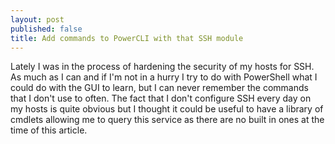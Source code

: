 ```yaml
---
layout: post
published: false
title: Add commands to PowerCLI with that SSH module
---
```

Lately I was in the process of hardening the security of my hosts for SSH. As much as I can and if I'm not in a hurry I try to do with PowerShell what I could do with the GUI to learn, but I can never remember the commands that I don't use to often. The fact that I don't configure SSH every day on my hosts is quite obvious but I thought it could be useful to have a library of cmdlets allowing me to query this service as there are no built in ones at the time of this article.


